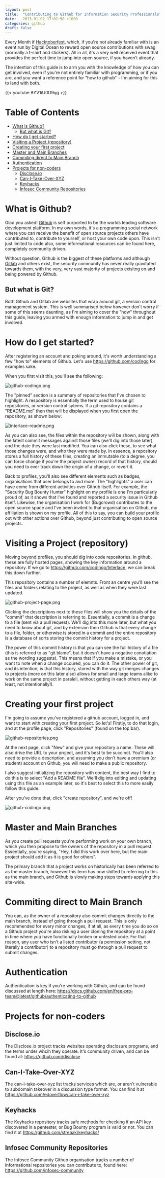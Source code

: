 ```yaml
---
layout: post
title:  "Contributing to Github for Information Security Professionals"
date:   2013-01-02 17:01:58 +1000
categories: github
draft: false
---
```


Every Month if [Hacktoberfest](https://hacktoberfest.digitalocean.com/), which, if you're not already familiar with is an event run by Digital Ocean to reward open source contributions with swag (normally a t-shirt and stickers). All in all, it's a very well received event that provides the perfect time to jump into open source, if you haven't already.

The intention of this guide is to arm you with the knowledge of how you can get involved, even if you're not entirely familiar with programming, or if you are, and you want a reference point for "how to github" - I'm aiming for this to land with both.

{{< youtube BYV1iU0D9qg >}}

# Table of Contents
- [What is Github?](#what-is-github-)
  * [But what is Git?](#but-what-is-git-)
- [How do I get started?](#how-do-i-get-started-)
- [Visiting a Project (repository)](#visiting-a-project--repository-)
- [Creating your first project](#creating-your-first-project)
- [Master and Main Branches](#master-and-main-branches)
- [Commiting direct to Main Branch](#commiting-direct-to-main-branch)
- [Authentication](#authentication)
- [Projects for non-coders](#projects-for-non-coders)
  * [Disclose.io](#discloseio)
  * [Can-I-Take-Over-XYZ](#can-i-take-over-xyz)
  * [Keyhacks](#keyhacks)
  * [Infosec Community Repositories](#infosec-community-repositories)
  
# What is Github?
Glad you asked! [Github](https://github.com/) is self purported to be the worlds leading software development platform. In my own words, it's a programming social network where you can receive the benefit of open source projects others have contributed to, contribute to yourself, or host your own code upon. This isn't just limited to code also, some informational resources can be found here, completely community driven.

Without question, Github is the biggest of these platforms and although [Gitlab](https://about.gitlab.com/) and others exist, the security community has never really gravitated towards them, with the very, very vast majority of projects exisitng on and being powered by Github.

## But what is Git?

Both Github and Gitlab are websites that wrap around git, a version control management system. This is well summarised below however don't worry if some of this seems daunting, as I'm aiming to cover the "how" throughout this guide, leaving you armed with enough information to jump in and get involved.

# How do I get started?
After registering an account and poking around, it's worth understanding a few "how to" elements of Github. Let's use https://github.com/codingo for examples sake.

When you first visit this, you'll see the following:

![github-codingo.png](/images/github/github-codingo.png)

The "pinned" section is a summary of repositories that I've chosen to highlight. A respository is essentially the term used to house git repositories, or version control sytems. If a git repository contains a "README.md" then that will be displayed when you first open the repository, as shown below:

![interlace-readme.png](/images/github/interlace-readme.png)

As you can also see, the files within the repository will be shown, along with the latest commit messages against those files (we'll dig into those later), and the date they were last modified. You can also click these, to see what those changes were, and who they were made by. In essence, a repository stores a full history of these files, creating an immutable (to a degree, you can force change if you're the project owner) record of that history, should you need to ever track down the origin of a change, or revert it.

Back to profiles, you'll also see different elements such as badges, organisations that user belongs to and more. The "highlights" a user can have come from different activities over Github itself. For example, the "Security Bug Bounty Hunter" highlight on my profile is one I'm particularly proud of, as it shows that I've found and reported a security issue in Github itself. Likewise, the organisation I work for (Bugcrowd) contributes to the open source space and I've been invited to that organisation on Github, my affiliation is shown on my profile. All of this to say, you can build your profile out with other actions over Github, beyond just contributing to open source projects.

# Visiting a Project (repository)
Moving beyond profiles, you should dig into code repositories. In github, these are fully hosted pages, showing the key information around a repository. If we go to https://github.com/codingo/Interlace, we can break this down further.

This repository contains a number of elemnts. Front an centre you'll see the files and folders relating to the project, as well as when they were last updated.

![github-project-page.png](/images/github/github-project-page.png)

Clicking the descriptions next to these files will show you the details of the "commit" that description is referring to. Essentially, a commit is a change to a file (sent via a pull request). We'll dig into this more later, but what you need to know about git, and by extension then Github is that every change to a file, folder, or otherwise is stored in a commit and the entire repository is a database of sorts storing the commit history for a project.

The power of this commit history is that you can see the full history of a file (this is referred to as "git blame", but it doesn't have a negative conotiation as the wording suggests). This means that if you make a mistake, or you want to note when a change occured, you can do it. The other power of git, and its intention, is that this history, stored with the way git merges changes to projects (more on this later also) allows for small and large teams alike to work on the same project in paralell, without getting in each others way (at least, not intentionally!).

# Creating your first project
I'm going to assume you've registered a github account, logged in, and want to start with creating your first project. So let's! Firstly, to do that login, and at the profile page, click "Repositories" (found on the top bar).

![github-repositories.png](/images/github/github-repositories.png)

At the next page, click "New" and give your repository a name. These will also drive the URL to your project, and it's best to be succinct. You'll also need to provide a description, and assuming you don't have a premium (or student) account on Github, you will need to make a public repository.

I also suggest initializing the repository with content, the best way I find to do this is to select "Add a README file". We'll dig into editing and updating using this file as an example later, so it's best to select this to more easily follow this guide.

After you've done that, click "create repository", and we're off!

![github-codingo.png](/images/github/new-repository.png)

# Master and Main Branches
As you create pull requests you're performing work on your own branch, which you then propose to the owners of the repository in a pull request. Essentially, you're saying, "Hey, I did this work over here, but the main project should add it as it is good for others".

The primary branch that a project works on historically has been referred to as the master branch, however this term has now shifted to referring to this as the main branch, and Github is slowly making steps towards applying this site-wide.

# Commiting direct to Main Branch
You can, as the owner of a repository also commit changes directly to the main branch, instead of going through a pull request. This is only recommended for every minor changes, if at all, as every time you do so on a Github project you're also risking a user cloning the repository at a point in time where you have functionally broken or untested code. For that reason, any user who isn't a listed contributor (a permission setting, not literally a contributor) to a repository must go through a pull request to submit changes.

# Authentication
Authentication is key if you're working with Github, and can be found discussed at length here: https://docs.github.com/en/free-pro-team@latest/github/authenticating-to-github

# Projects for non-coders
## Disclose.io
The Disclose.io project tracks websites operating disclosure programs, and the terms under whcih they operate. It's community driven, and can be found at: https://github.com/disclose

## Can-I-Take-Over-XYZ
The can-i-take-over-xyz list tracks services which are, or aren't vulnerable to subdomain takeover in a discussion type format. You can find it at https://github.com/edoverflow/can-i-take-over-xyz

## Keyhacks
The Keyhacks repository tracks safe methods for checking if an API key discovered in a pentester, or Bug Bounty program is valid or not. You can find it at https://github.com/streaak/keyhacks/

## Infosec Community Repositories
The Infosec Community Github organisation tracks a number of informational repositories you can contribute to, found here: https://github.com/infosec-community
